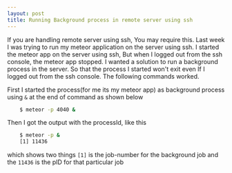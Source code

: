 ```yaml
---
layout: post
title: Running Background process in remote server using ssh
---
```


If you are handling remote server using ssh, You may require this. Last week I was trying to run my meteor application on the server using ssh. I started the meteor app on the server using ssh, But when I logged out from the ssh console, the meteor app stopped. I wanted a solution to run a background process in the server. So that the process I started won't exit even If I logged out from the ssh console. The following commands worked.

First I started the process(for me its my meteor app) as background process using `&` at the end of command as shown below

```sh
	$ meteor -p 4040 &
```
Then I got the output with the processId, like this

```sh
	$ meteor -p &
	[1] 11436
```
which shows two things `[1]` is the job-number for the background job and the `11436` is the pID for that particular job

